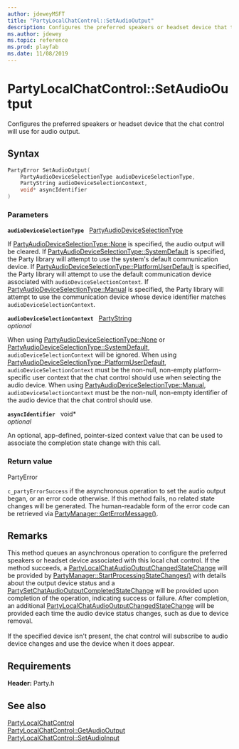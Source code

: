 ```yaml
---
author: jdeweyMSFT
title: "PartyLocalChatControl::SetAudioOutput"
description: Configures the preferred speakers or headset device that the chat control will use for audio output.
ms.author: jdewey
ms.topic: reference
ms.prod: playfab
ms.date: 11/08/2019
---
```


# PartyLocalChatControl::SetAudioOutput  

Configures the preferred speakers or headset device that the chat control will use for audio output.  

## Syntax  
  
```cpp
PartyError SetAudioOutput(  
    PartyAudioDeviceSelectionType audioDeviceSelectionType,  
    PartyString audioDeviceSelectionContext,  
    void* asyncIdentifier  
)  
```  
  
### Parameters  
  
**`audioDeviceSelectionType`** &nbsp; [PartyAudioDeviceSelectionType](../../../enums/partyaudiodeviceselectiontype.md)  
  
If [PartyAudioDeviceSelectionType::None](../../../enums/partyaudiodeviceselectiontype.md) is specified, the audio output will be cleared. If [PartyAudioDeviceSelectionType::SystemDefault](../../../enums/partyaudiodeviceselectiontype.md) is specified, the Party library will attempt to use the system's default communication device. If [PartyAudioDeviceSelectionType::PlatformUserDefault](../../../enums/partyaudiodeviceselectiontype.md) is specified, the Party library will attempt to use the default communication device associated with `audioDeviceSelectionContext`. If [PartyAudioDeviceSelectionType::Manual](../../../enums/partyaudiodeviceselectiontype.md) is specified, the Party library will attempt to use the communication device whose device identifier matches `audioDeviceSelectionContext`.  
  
**`audioDeviceSelectionContext`** &nbsp; [PartyString](../../../typedefs.md)  
*optional*  
  
When using [PartyAudioDeviceSelectionType::None](../../../enums/partyaudiodeviceselectiontype.md) or [PartyAudioDeviceSelectionType::SystemDefault](../../../enums/partyaudiodeviceselectiontype.md), `audioDeviceSelectionContext` will be ignored. When using [PartyAudioDeviceSelectionType::PlatformUserDefault](../../../enums/partyaudiodeviceselectiontype.md), `audioDeviceSelectionContext` must be the non-null, non-empty platform-specific user context that the chat control should use when selecting the audio device. When using [PartyAudioDeviceSelectionType::Manual](../../../enums/partyaudiodeviceselectiontype.md), `audioDeviceSelectionContext` must be the non-null, non-empty identifier of the audio device that the chat control should use.  
  
**`asyncIdentifier`** &nbsp; void*  
*optional*  
  
An optional, app-defined, pointer-sized context value that can be used to associate the completion state change with this call.  
  
  
### Return value  
PartyError
  
```c_partyErrorSuccess``` if the asynchronous operation to set the audio output began, or an error code otherwise. If this method fails, no related state changes will be generated. The human-readable form of the error code can be retrieved via [PartyManager::GetErrorMessage()](../../PartyManager/methods/partymanager_geterrormessage.md).
  
## Remarks  
  
This method queues an asynchronous operation to configure the preferred speakers or headset device associated with this local chat control. If the method succeeds, a [PartyLocalChatAudioOutputChangedStateChange](../../../structs/partylocalchataudiooutputchangedstatechange.md) will be provided by [PartyManager::StartProcessingStateChanges()](../../PartyManager/methods/partymanager_startprocessingstatechanges.md) with details about the output device status and a [PartySetChatAudioOutputCompletedStateChange](../../../structs/partysetchataudiooutputcompletedstatechange.md) will be provided upon completion of the operation, indicating success or failure. After completion, an additional [PartyLocalChatAudioOutputChangedStateChange](../../../structs/partylocalchataudiooutputchangedstatechange.md) will be provided each time the audio device status changes, such as due to device removal. <br /><br /> If the specified device isn't present, the chat control will subscribe to audio device changes and use the device when it does appear.
  
## Requirements  
  
**Header:** Party.h
  
## See also  
[PartyLocalChatControl](../partylocalchatcontrol.md)  
[PartyLocalChatControl::GetAudioOutput](partylocalchatcontrol_getaudiooutput.md)  
[PartyLocalChatControl::SetAudioInput](partylocalchatcontrol_setaudioinput.md)
  
  
